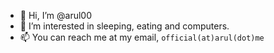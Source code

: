 - 👋 Hi, I’m @arul00
- 👀 I’m interested in sleeping, eating and computers.
- 📫 You can reach me at my email, ```official(at)arul(dot)me```
<!---
arul00/arul00 is a ✨ special ✨ repository because its `README.md` (this file) appears on your GitHub profile.
You can click the Preview link to take a look at your changes.
--->
